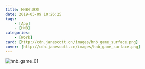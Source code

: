```yaml
---
title: HNB小游戏
date: 2019-05-09 10:26:25
tags: 
	- [App]
	- [HNB]
categories:
	- [Work]
card: [http://cdn.janescott.cn/images/hnb_game_surface.png]
cover: [http://cdn.janescott.cn/images/hnb_game_surface.png]
---
```


![hnb_game_01](http://cdn.janescott.cn/images/hnb_game_01.png)